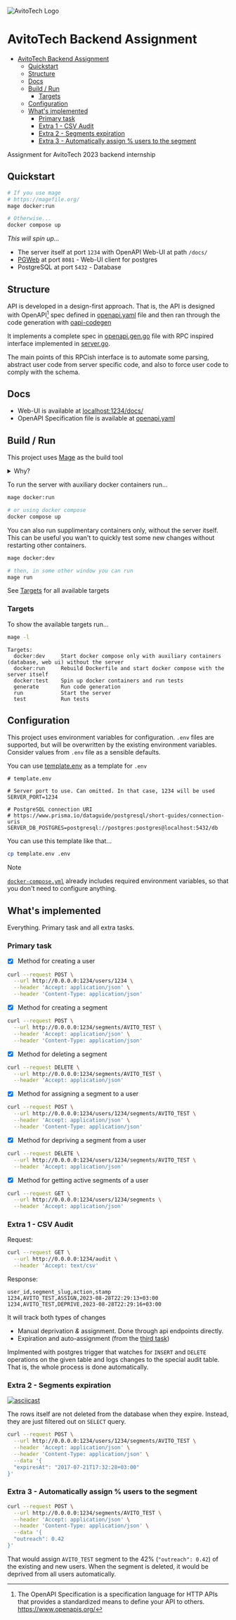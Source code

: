 ![AvitoTech Logo](https://avatars.githubusercontent.com/u/13049122?s=200&v=4)

# AvitoTech Backend Assignment

<!--toc:start-->
- [AvitoTech Backend Assignment](#avitotech-backend-assignment)
  - [Quickstart](#quickstart)
  - [Structure](#structure)
  - [Docs](#docs)
  - [Build / Run](#build-run)
    - [Targets](#targets)
  - [Configuration](#configuration)
  - [What's implemented](#whats-implemented)
    - [Primary task](#primary-task)
    - [Extra 1 - CSV Audit](#extra-1-csv-audit)
    - [Extra 2 - Segments expiration](#extra-2-segments-expiration)
    - [Extra 3 - Automatically assign % users to the segment](#extra-3-automatically-assign-users-to-the-segment)
<!--toc:end-->

Assignment for AvitoTech 2023 backend internship

## Quickstart

```bash
# If you use mage
# https://magefile.org/
mage docker:run

# Otherwise...
docker compose up
```

*This will spin up...*

- The server itself at port `1234` with OpenAPI Web-UI at path `/docs/`
- [PGWeb](https://github.com/sosedoff/pgweb) at port `8081` - Web-UI client for postgres
- PostgreSQL at port `5432` - Database

## Structure

API is developed in a design-first approach.
That is, the API is designed with OpenAPI[^1] spec defined in [openapi.yaml](./openapi.yaml) file
and then ran through the code generation with [oapi-codegen](https://github.com/deepmap/oapi-codegen/)

It implements a complete spec in [openapi.gen.go](./server/api/openapi.gen.go) file
with RPC inspired interface implemented in [server.go](./server/server.go).

The main points of this RPCish interface is to automate some parsing, abstract user code
from server specific code, and also to force user code to comply with the schema.

## Docs

- Web-UI is available at [localhost:1234/docs/](http://localhost:1234/docs/)
- OpenAPI Specification file is available at [openapi.yaml](./openapi.yaml)

## Build / Run

This project uses [Mage](https://magefile.org/) as the build tool

<details>
<summary>Why?</summary>

From the [Mage](https://magefile.org/) website...

> Makefiles are hard to read and hard to write. Mostly because makefiles are
> essentially fancy bash scripts with significant white space and
> additional make-related syntax.
>
> Mage lets you have multiple magefiles, name your magefiles whatever
> you want, and they’re easy to customize for multiple operating systems.
> Mage has no dependencies (aside from go) and runs just fine on all major
> operating systems, whereas make generally uses bash which is not well
> supported on Windows. Go is superior to bash for any non-trivial task
> involving branching, looping, anything that’s not just straight line
> execution of commands. And if your project is written in Go, why
> introduce another language as idiosyncratic as bash?
> Why not use the language your contributors are already comfortable with?

</details>

To run the server with auxiliary docker containers run...

```bash
mage docker:run

# or using docker compose
docker compose up
```

You can also run supplimentary containers only, without the server itself.
This can be useful you wan't to quickly test some new changes without restarting
other containers.

```bash
mage docker:dev

# then, in some other window you can run
mage run
```

See [Targets](#targets) for all available targets

### Targets

To show the available targets run...

```bash
mage -l
```

```
Targets:
  docker:dev     Start docker compose only with auxiliary containers (database, web ui) without the server
  docker:run     Rebuild Dockerfile and start docker compose with the server itself
  docker:test    Spin up docker containers and run tests
  generate       Run code generation
  run            Start the server
  test           Run tests
```

## Configuration

This project uses environment variables for configuration. `.env` files
are supported, but will be overwritten by the existing environment variables.
Consider values from `.env` file as a sensible defaults.

You can use [template.env](./template.env) as a template for `.env`

```env
# template.env

# Server port to use. Can omitted. In that case, 1234 will be used
SERVER_PORT=1234

# PostgreSQL connection URI
# https://www.prisma.io/dataguide/postgresql/short-guides/connection-uris
SERVER_DB_POSTGRES=postgresql://postgres:postgres@localhost:5432/db
```

You can use this template like that...

```bash
cp template.env .env
```

> [!NOTE]  
> [`docker-compose.yml`](./docker-compose.yml) already includes required
> environment variables, so that you don't need to configure anything.

## What's implemented

Everything. Primary task and all extra tasks.

### Primary task

- [x] Method for creating a user

```bash
curl --request POST \
  --url http://0.0.0.0:1234/users/1234 \
  --header 'Accept: application/json' \
  --header 'Content-Type: application/json'
```

- [x] Method for creating a segment

```bash
curl --request POST \
  --url http://0.0.0.0:1234/segments/AVITO_TEST \
  --header 'Accept: application/json' \
  --header 'Content-Type: application/json'
```

- [x] Method for deleting a segment

```bash
curl --request DELETE \
  --url http://0.0.0.0:1234/segments/AVITO_TEST \
  --header 'Accept: application/json'
```

- [x] Method for assigning a segment to a user

```bash
curl --request POST \
  --url http://0.0.0.0:1234/users/1234/segments/AVITO_TEST \
  --header 'Accept: application/json' \
  --header 'Content-Type: application/json'
```

- [x] Method for depriving a segment from a user

```bash
curl --request DELETE \
  --url http://0.0.0.0:1234/users/1234/segments/AVITO_TEST \
  --header 'Accept: application/json'
```

- [x] Method for getting active segments of a user

```bash
curl --request GET \
  --url http://0.0.0.0:1234/users/1234/segments \
  --header 'Accept: application/json'
```

### Extra 1 - CSV Audit

Request:

```bash
curl --request GET \
  --url http://0.0.0.0:1234/audit \
  --header 'Accept: text/csv'
```

Response:

```csv
user_id,segment_slug,action,stamp
1234,AVITO_TEST,ASSIGN,2023-08-28T22:29:13+03:00
1234,AVITO_TEST,DEPRIVE,2023-08-28T22:29:16+03:00
```

It will track both types of changes

- Manual deprivation *&* assignment. Done through api endpoints directly.
- Expiration and auto-assignment (from the [third task](#extra-3-automatically-assign-users-to-the-segment))

Implmented with postgres trigger that watches for `INSERT` and `DELETE` operations
on the given table and logs changes to the special audit table.
That is, the whole process is done automatically.

### Extra 2 - Segments expiration

[![asciicast](https://asciinema.org/a/ZoMo8mrVnfj3luLtk95EHt5VI.svg)](https://asciinema.org/a/ZoMo8mrVnfj3luLtk95EHt5VI)

The rows itself are not deleted from the database when they expire.
Instead, they are just filtered out on `SELECT` query.

```bash
curl --request POST \
  --url http://0.0.0.0:1234/users/1234/segments/AVITO_TEST \
  --header 'Accept: application/json' \
  --header 'Content-Type: application/json' \
  --data '{
  "expiresAt": "2017-07-21T17:32:28+03:00"
}'
```

### Extra 3 - Automatically assign % users to the segment

```bash
curl --request POST \
  --url http://0.0.0.0:1234/segments/AVITO_TEST \
  --header 'Accept: application/json' \
  --header 'Content-Type: application/json' \
  --data '{
  "outreach": 0.42
}'
```

That would assign `AVITO_TEST` segment to the 42% (`"outreach": 0.42`)
of the existing and new users. When the segment is deleted, it would be deprived
from all users automatically.

[^1]: The OpenAPI Specification is a specification language for HTTP APIs that provides a standardized means to define your API to others. https://www.openapis.org/
